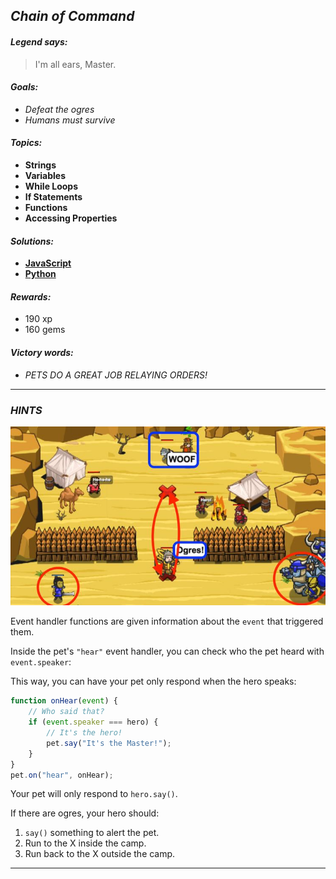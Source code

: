 ## _Chain of Command_

#### _Legend says:_
> I'm all ears, Master.

#### _Goals:_
+ _Defeat the ogres_
+ _Humans must survive_

#### _Topics:_
+ **Strings**
+ **Variables**
+ **While Loops**
+ **If Statements**
+ **Functions**
+ **Accessing Properties**

#### _Solutions:_
+ **[JavaScript](sandSnakes.js)**
+ **[Python](sand_snakes.py)**

#### _Rewards:_
+ 190 xp
+ 160 gems

#### _Victory words:_
+ _PETS DO A GREAT JOB RELAYING ORDERS!_

___

### _HINTS_

![](img/ChainOfCommand.jpg)

Event handler functions are given information about the `event` that triggered them.

Inside the pet's `"hear"` event handler, you can check who the pet heard with `event.speaker`:

This way, you can have your pet only respond when the hero speaks:

```javascript
function onHear(event) {
    // Who said that?
    if (event.speaker === hero) {
        // It's the hero!
        pet.say("It's the Master!");
    }
}
pet.on("hear", onHear);
```

Your pet will only respond to `hero.say()`.

If there are ogres, your hero should:
1. `say()` something to alert the pet.
2. Run to the X inside the camp.
3. Run back to the X outside the camp.

___
